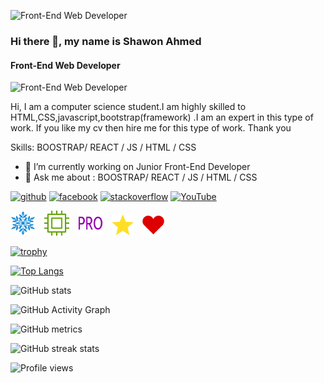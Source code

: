 ![Front-End Web Developer](https://arturssmirnovs.github.io/github-profile-readme-generator/images/banner.png)
### Hi there 👋, my name is Shawon Ahmed
#### Front-End Web Developer
![Front-End Web Developer](https://arturssmirnovs.github.io/github-profile-readme-generator/images/banner.png)

Hi, I am a computer science student.I am highly skilled to HTML,CSS,javascript,bootstrap(framework) .I am an expert in this type of work. If you like my cv then hire me for this type of work. Thank you

Skills: BOOSTRAP/ REACT / JS / HTML / CSS

- 🔭 I’m currently working on Junior Front-End Developer 
- 💬 Ask me about : BOOSTRAP/ REACT / JS / HTML / CSS 


[<img src='https://cdn.jsdelivr.net/npm/simple-icons@3.0.1/icons/github.svg' alt='github' height='40'>](https://github.com/shawonahme)  [<img src='https://cdn.jsdelivr.net/npm/simple-icons@3.0.1/icons/facebook.svg' alt='facebook' height='40'>](https://www.facebook.com/https://www.facebook.com/profile.php?id=100074895040788)  [<img src='https://cdn.jsdelivr.net/npm/simple-icons@3.0.1/icons/stackoverflow.svg' alt='stackoverflow' height='40'>](https://stackoverflow.com/users/https://stackoverflow.com/users/15064262/shawon-ahmed-shadhin)  [<img src='https://cdn.jsdelivr.net/npm/simple-icons@3.0.1/icons/youtube.svg' alt='YouTube' height='40'>](https://www.youtube.com/channel/https://www.youtube.com/watch?v=3upohaEVARE)  

<a href='https://archiveprogram.github.com/'><img src='https://raw.githubusercontent.com/acervenky/animated-github-badges/master/assets/acbadge.gif' width='40' height='40'></a> <a href='https://docs.github.com/en/developers'><img src='https://raw.githubusercontent.com/acervenky/animated-github-badges/master/assets/devbadge.gif' width='40' height='40'></a> <a href='https://github.com/pricing'><img src='https://raw.githubusercontent.com/acervenky/animated-github-badges/master/assets/pro.gif' width='40' height='40'></a> <a href='https://stars.github.com/'><img src='https://raw.githubusercontent.com/acervenky/animated-github-badges/master/assets/starbadge.gif' width='35' height='35'></a> <a href='https://docs.github.com/en/github/supporting-the-open-source-community-with-github-sponsors'><img src='https://raw.githubusercontent.com/acervenky/animated-github-badges/master/assets/sponsorbadge.gif' width='35' height='35'></a> 

[![trophy](https://github-profile-trophy.vercel.app/?username=shawonahme)](https://github.com/ryo-ma/github-profile-trophy)

[![Top Langs](https://github-readme-stats.vercel.app/api/top-langs/?username=shawonahme)](https://github.com/anuraghazra/github-readme-stats)

![GitHub stats](https://github-readme-stats.vercel.app/api?username=shawonahme&show_icons=true&count_private=true)  

![GitHub Activity Graph](https://activity-graph.herokuapp.com/graph?username=shawonahme)  

![GitHub metrics](https://metrics.lecoq.io/shawonahme)  

![GitHub streak stats](https://github-readme-streak-stats.herokuapp.com/?user=shawonahme)  

![Profile views](https://gpvc.arturio.dev/shawonahme)  
